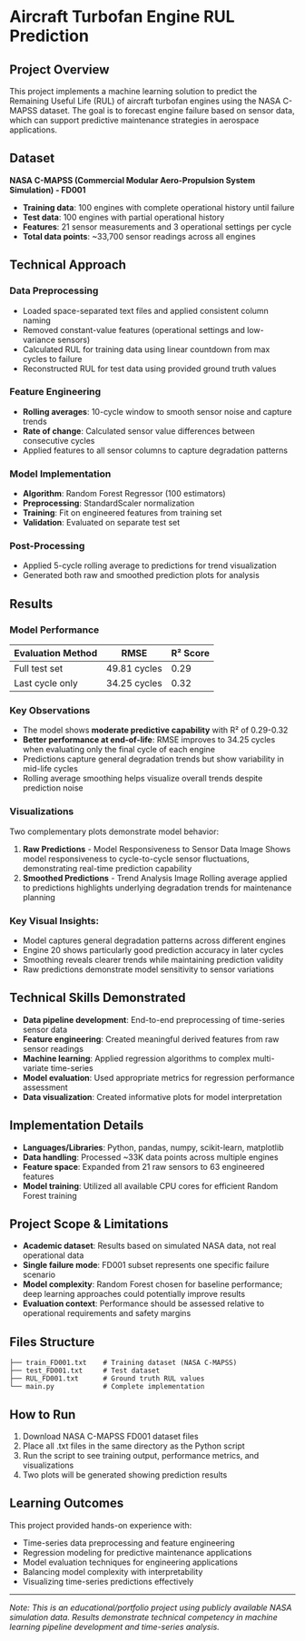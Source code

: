 # Aircraft Turbofan Engine RUL Prediction

## Project Overview
This project implements a machine learning solution to predict the Remaining Useful Life (RUL) of aircraft turbofan engines using the NASA C-MAPSS dataset. The goal is to forecast engine failure based on sensor data, which can support predictive maintenance strategies in aerospace applications.

## Dataset
**NASA C-MAPSS (Commercial Modular Aero-Propulsion System Simulation) - FD001**
- **Training data**: 100 engines with complete operational history until failure
- **Test data**: 100 engines with partial operational history  
- **Features**: 21 sensor measurements and 3 operational settings per cycle
- **Total data points**: ~33,700 sensor readings across all engines

## Technical Approach

### Data Preprocessing
- Loaded space-separated text files and applied consistent column naming
- Removed constant-value features (operational settings and low-variance sensors)
- Calculated RUL for training data using linear countdown from max cycles to failure
- Reconstructed RUL for test data using provided ground truth values

### Feature Engineering
- **Rolling averages**: 10-cycle window to smooth sensor noise and capture trends
- **Rate of change**: Calculated sensor value differences between consecutive cycles
- Applied features to all sensor columns to capture degradation patterns

### Model Implementation
- **Algorithm**: Random Forest Regressor (100 estimators)
- **Preprocessing**: StandardScaler normalization
- **Training**: Fit on engineered features from training set
- **Validation**: Evaluated on separate test set

### Post-Processing
- Applied 5-cycle rolling average to predictions for trend visualization
- Generated both raw and smoothed prediction plots for analysis

## Results

### Model Performance
| Evaluation Method | RMSE | R² Score |
|-------------------|------|----------|
| Full test set | 49.81 cycles | 0.29 |
| Last cycle only | 34.25 cycles | 0.32 |

### Key Observations
- The model shows **moderate predictive capability** with R² of 0.29-0.32
- **Better performance at end-of-life**: RMSE improves to 34.25 cycles when evaluating only the final cycle of each engine
- Predictions capture general degradation trends but show variability in mid-life cycles
- Rolling average smoothing helps visualize overall trends despite prediction noise

### Visualizations
Two complementary plots demonstrate model behavior:
1. **Raw Predictions** - Model Responsiveness to Sensor Data
Image
Shows model responsiveness to cycle-to-cycle sensor fluctuations, demonstrating real-time prediction capability
2. **Smoothed Predictions** - Trend Analysis
Image
Rolling average applied to predictions highlights underlying degradation trends for maintenance planning

### Key Visual Insights:
- Model captures general degradation patterns across different engines
- Engine 20 shows particularly good prediction accuracy in later cycles
- Smoothing reveals clearer trends while maintaining prediction validity
- Raw predictions demonstrate model sensitivity to sensor variations

## Technical Skills Demonstrated
- **Data pipeline development**: End-to-end preprocessing of time-series sensor data
- **Feature engineering**: Created meaningful derived features from raw sensor readings  
- **Machine learning**: Applied regression algorithms to complex multi-variate time-series
- **Model evaluation**: Used appropriate metrics for regression performance assessment
- **Data visualization**: Created informative plots for model interpretation

## Implementation Details
- **Languages/Libraries**: Python, pandas, numpy, scikit-learn, matplotlib
- **Data handling**: Processed ~33K data points across multiple engines
- **Feature space**: Expanded from 21 raw sensors to 63 engineered features
- **Model training**: Utilized all available CPU cores for efficient Random Forest training

## Project Scope & Limitations
- **Academic dataset**: Results based on simulated NASA data, not real operational data
- **Single failure mode**: FD001 subset represents one specific failure scenario
- **Model complexity**: Random Forest chosen for baseline performance; deep learning approaches could potentially improve results
- **Evaluation context**: Performance should be assessed relative to operational requirements and safety margins

## Files Structure
```
├── train_FD001.txt    # Training dataset (NASA C-MAPSS)
├── test_FD001.txt     # Test dataset  
├── RUL_FD001.txt      # Ground truth RUL values
└── main.py            # Complete implementation
```

## How to Run
1. Download NASA C-MAPSS FD001 dataset files
2. Place all .txt files in the same directory as the Python script
3. Run the script to see training output, performance metrics, and visualizations
4. Two plots will be generated showing prediction results

## Learning Outcomes
This project provided hands-on experience with:
- Time-series data preprocessing and feature engineering
- Regression modeling for predictive maintenance applications
- Model evaluation techniques for engineering applications
- Balancing model complexity with interpretability
- Visualizing time-series predictions effectively

---

*Note: This is an educational/portfolio project using publicly available NASA simulation data. Results demonstrate technical competency in machine learning pipeline development and time-series analysis.*
